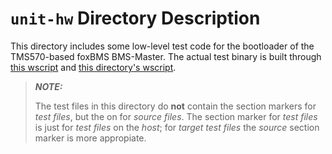 # `unit-hw` Directory Description

This directory includes some low-level test code for the bootloader of the
TMS570-based foxBMS BMS-Master.
The actual test binary is built through
[this wscript](./../../src/bootloader/main/wscript) and
[this directory's wscript](./wscript).

> **_NOTE:_**
>
> The test files in this directory do **not** contain the section markers for
> _test files_, but the on for _source files_.
> The section marker for _test files_ is just for _test files_ on the _host_;
> for _target test files_ the _source_ section marker is more appropiate.
